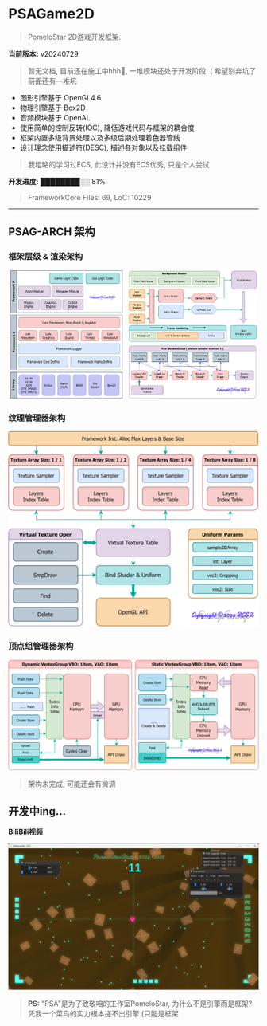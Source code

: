 
# PSAGame2D
> PomeloStar 2D游戏开发框架.

__当前版本:__ v20240729

> 暂无文档, 目前还在施工中hhh🙂, 一堆模块还处于开发阶段. ( 希望别弃坑了~~前面还有一堆坑~~

- 图形引擎基于 OpenGL4.6
- 物理引擎基于 Box2D
- 音频模块基于 OpenAL
- 使用简单的控制反转(IOC), 降低游戏代码与框架的耦合度
- 框架内置多级背景处理以及多级后期处理着色器管线
- 设计理念使用描述符(DESC), 描述各对象以及挂载组件
> 我粗略的学习过ECS, 此设计并没有ECS优秀, 只是个人尝试

__开发进度:__ ████████░░ 81%
> FrameworkCore Files: 69, LoC: 10229
---

## PSAG-ARCH 架构

### 框架层级 & 渲染架构

<p align="center">
  <img src="PSAGameDesigns/EngineLayersArch.png" style="width:45%"/>
  <span style="display:inline-block; width:1%;"></span>
  <img src="PSAGameDesigns/RendererArch.png" style="width:51%;"/>
</p>

### 纹理管理器架构

<p align="center">
  <img src="PSAGameDesigns/VirtualTextureArch.png"/>
</p>

### 顶点组管理器架构

<p align="center">
  <img src="PSAGameDesigns/VertexGroupsArch.png"/>
</p>

> 架构未完成, 可能还会有微调

## 开发中ing...

[__BiliBili视频__](https://www.bilibili.com/video/BV1ew4m1e7fW/?share_source=copy_web&vd_source=13ed11b7c6628f0aef39803f8e802f5b)

<img src="PSAGameDesigns/PSAGame2Dv20240619.png"/>

> __PS:__ "PSA"是为了致敬咱的工作室PomeloStar, 为什么不是引擎而是框架? 凭我一个菜鸟的实力根本搓不出引擎 (只能是框架
